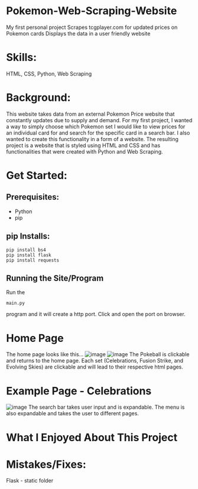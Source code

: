 # Pokemon-Web-Scraping-Website
My first personal project
Scrapes tcgplayer.com for updated prices on Pokemon cards
Displays the data in a user friendly website

# Skills:
HTML, CSS, Python, Web Scraping

# Background:
This website takes data from an external Pokemon Price website that constantly updates due to supply and demand.  For my first project, I wanted a way to simply choose which Pokemon set I would like to view prices for an individual card for and search for the specific card in a search bar.  I also wanted to create this functionality in a form of a website.  The resulting project is a website that is styled using HTML and CSS and has functionalities that were created with Python and Web Scraping.

# Get Started:
## Prerequisites:
- Python
- pip

## pip Installs:
```
pip install bs4
pip install flask
pip install requests
```
## Running the Site/Program
Run the
```
main.py
```
program and it will create a http port.  Click and open the port on browser.

# Home Page
The home page looks like this...
![image](https://user-images.githubusercontent.com/97658524/149619199-c66202d3-02ad-4026-a602-a155bbe05ffa.png)
![image](https://user-images.githubusercontent.com/97658524/149619205-55f6fde3-10d8-406c-9766-04ff95cd97e9.png)
The Pokeball is clickable and returns to the home page.
Each set (Celebrations, Fusion Strike, and Evolving Skies) are clickable and will lead to their respective html pages.

# Example Page - Celebrations
![image](https://user-images.githubusercontent.com/97658524/149619283-3001c801-5757-4a4b-9c9d-2bcd2c63d3cc.png)
The search bar takes user input and is expandable.
The menu is also expandable and takes the user to different pages.

# What I Enjoyed About This Project

# Mistakes/Fixes:
Flask - static folder
